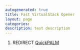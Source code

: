 ```yaml
---
autogenerated: true
title: Fast VirtualStack Opener
layout: page
categories: 
description: test description
---
```


1.  REDIRECT [QuickPALM](QuickPALM)
